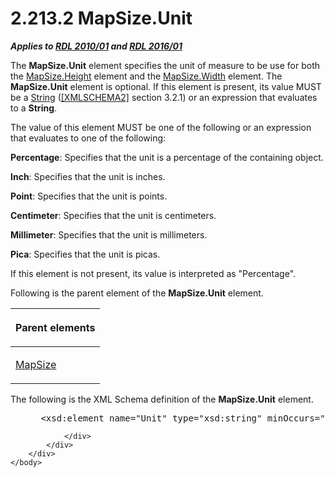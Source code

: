 <html dir="LTR" xmlns:mshelp="http://msdn.microsoft.com/mshelp" xmlns:ddue="http://ddue.schemas.microsoft.com/authoring/2003/5" xmlns:xlink="http://www.w3.org/1999/xlink" xmlns:tool="http://www.microsoft.com/tooltip">
    <head>
        <meta http-equiv="Content-Type" content="text/html; CHARSET=utf-8"></meta>
        <meta name="save" content="history"></meta>
        <title>2.213.2 MapSize.Unit</title>
        <xml>
            <mshelp:toctitle title="2.213.2 MapSize.Unit"></mshelp:toctitle>
            <mshelp:rltitle title="[MS-RDL]: MapSize.Unit"></mshelp:rltitle>
            <mshelp:keyword index="A" term="daf6e87d-8072-4b57-b8d3-532e8fcfd80b"></mshelp:keyword>
            <mshelp:attr name="DCSext.ContentType" value="open specification"></mshelp:attr>
            <mshelp:attr name="AssetID" value="daf6e87d-8072-4b57-b8d3-532e8fcfd80b"></mshelp:attr>
            <mshelp:attr name="TopicType" value="kbRef"></mshelp:attr>
            <mshelp:attr name="DCSext.Title" value="[MS-RDL]: MapSize.Unit" />
        </xml>
    </head>
    <body>
        <div id="header">
            <h1 class="heading">2.213.2 MapSize.Unit</h1>
        </div>
        <div id="mainSection">
            <div id="mainBody">
                <div id="allHistory" class="saveHistory"></div>
                <div id="sectionSection0" class="section" name="collapseableSection">
                    

<p><b><i>Applies to </i></b><a href="3428e690-a348-4ec7-8a6a-8efb42d2cdee.htm"><b><i>RDL 2010/01</i></b></a><b><i>
and </i></b><a href="52ce3983-2bfc-4e72-9359-42aaf5fe4509.htm"><b><i>RDL 2016/01</i></b></a></p>

<p>The <b>MapSize.Unit</b> element specifies the unit of
measure to be use for both the <a href="c0cbb631-441d-40a7-9219-eb2876d027a9.htm">MapSize.Height</a> element and
the <a href="fa4beab5-92ab-42a5-9fb2-66e6365bd198.htm">MapSize.Width</a> element.
The <b>MapSize.Unit</b> element is optional. If this element is present, its
value MUST be a <a href="1ed81ef3-a683-45e3-aaad-bd2bbe71bc3d.htm">String</a>
(<a href="https://go.microsoft.com/fwlink/?LinkId=90610">[XMLSCHEMA2]</a>
section 3.2.1) or an expression that evaluates to a <b>String</b>. </p>

<p>The value of this element MUST be one of the following or an
expression that evaluates to one of the following:</p>

<p><b>Percentage</b>: Specifies that the unit is a
percentage of the containing object. </p>

<p><b>Inch</b>: Specifies that the unit is inches.</p>

<p><b>Point</b>: Specifies that the unit is points.</p>

<p><b>Centimeter</b>: Specifies that the unit is
centimeters.</p>

<p><b>Millimeter</b>: Specifies that the unit is
millimeters.</p>

<p><b>Pica</b>: Specifies that the unit is picas.</p>

<p>If this element is not present, its value is interpreted as
&quot;Percentage&quot;.</p>

<p>Following is the parent element of the <b>MapSize.Unit</b>
element.</p>

<table>
 <thead>
  <tr>
   <th>
   <p>Parent elements</p>
   </th>
  </tr>
 </thead>
 <tr>
  <td>
  <p><a href="d34e1a7e-ada4-4989-9c0f-fbb69c9347ec.htm">MapSize</a></p>
  </td>
 </tr>
</table>

<p>The following is the XML Schema definition of the <b>MapSize.Unit</b>
element.</p>

<dl>
<dd>
<div><pre> &lt;xsd:element name=&quot;Unit&quot; type=&quot;xsd:string&quot; minOccurs=&quot;0&quot; /&gt;
</pre></div>
</dd></dl>


                </div>
            </div>
        </div>
    </body>
</html>